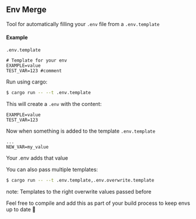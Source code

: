## Env Merge

Tool for automatically filling your `.env` file from a `.env.template`

#### Example

`.env.template`
```
# Template for your env
EXAMPLE=value
TEST_VAR=123 #comment
```

Run using cargo:
```sh
$ cargo run -- --t .env.template
```

This will create a `.env` with the content:
```
EXAMPLE=value
TEST_VAR=123
```

Now when something is added to the template
`.env.template`
```
...
NEW_VAR=my_value
```

Your .env adds that value

You can also pass multiple templates:
```sh
$ cargo run -- --t .env.template,.env.overwrite.template
```
note: Templates to the right overwrite values passed before

Feel free to compile and add this as part of your build process to keep envs up to date 🎉
